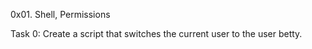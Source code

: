 0x01. Shell, Permissions

Task 0: Create a script that switches the current user to the user betty.

